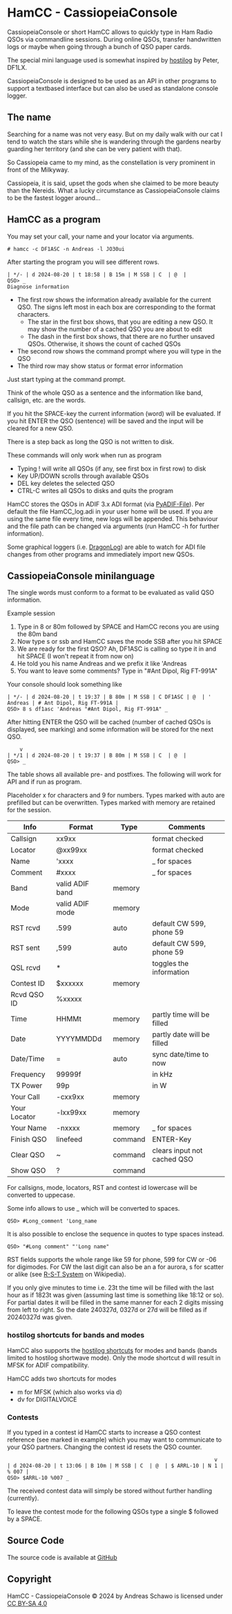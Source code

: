 HamCC - CassiopeiaConsole
=========================

CassiopeiaConsole or short HamCC allows to quickly type in Ham Radio QSOs via commandline sessions.
During online QSOs, transfer handwritten logs or maybe when going through a bunch of QSO paper cards.

The special mini language used is somewhat inspired by [hostilog](https://df1lx.darc.de/hosti-logger/) by Peter, DF1LX.

CassiopeiaConsole is designed to be used as an API in other programs to support a textbased interface 
but can also be used as standalone console logger.

The name
--------
Searching for a name was not very easy. But on my daily walk with our cat I tend to watch the stars while she 
is wandering through the gardens nearby guarding her territory (and she can be very patient with that).

So Cassiopeia came to my mind, as the constellation is very prominent in front of the Milkyway.

Cassiopeia, it is said, upset the gods when she claimed to be more beauty than the Nereids.
What a lucky circumstance as CassiopeiaConsole claims to be the fastest logger around...

HamCC as a program
--------------------
You may set your call, your name and your locator via arguments.

    # hamcc -c DF1ASC -n Andreas -l JO30ui

After starting the program you will see different rows.

    | */- | d 2024-08-20 | t 18:58 | B 15m | M SSB | C  | @  |
    QSO> _ 
    Diagnose information

- The first row shows the information already available for the current QSO. 
  The signs left most in each box are corresponding to the format characters.
  - The star in the first box shows, that you are editing a new QSO. 
    It may show the number of a cached QSO you are about to edit
  - The dash in the first box shows, that there are no further unsaved QSOs. 
    Otherwise, it shows the count of cached QSOs
- The second row shows the command prompt where you will type in the QSO
- The third row may show status or format error information

Just start typing at the command prompt.

Think of the whole QSO as a sentence and the information like band, callsign, etc. are the words.

If you hit the SPACE-key the current information (word) will be evaluated.
If you hit ENTER the QSO (sentence) will be saved and the input will be cleared for a new QSO.

There is a step back as long the QSO is not written to disk.

These commands will only work when run as program
* Typing ! will write all QSOs (if any, see first box in first row) to disk
* Key UP/DOWN scrolls through available QSOs
* DEL key deletes the selected QSO
* CTRL-C writes all QSOs to disks and quits the program

HamCC stores the QSOs in ADIF 3.x ADI format (via [PyADIF-File](https://github.com/gitandy/PyADIF-File#pyadif-file)).
Per default the file HamCC_log.adi in your user home will be used. If you are using the same file every time, 
new logs will be appended. 
This behaviour and the file path can be changed via arguments (run HamCC -h for further information).

Some graphical loggers (i.e. [DragonLog](https://github.com/gitandy/DragonLog?tab=readme-ov-file#dragonlog)) are 
able to watch for ADI file changes from other programs and immediately import new QSOs.

CassiopeiaConsole minilanguage
------------------------------
The single words must conform to a format to be evaluated as valid QSO information.

Example session

1. Type in 8 or 80m followed by SPACE and HamCC recons you are using the 80m band 
2. Now type s or ssb and HamCC saves the mode SSB after you hit SPACE
3. We are ready for the first QSO? Ah, DF1ASC is calling so type it in and hit SPACE (I won't repeat it from now on)
4. He told you his name Andreas and we prefix it like 'Andreas
5. You want to leave some comments? Type in "#Ant Dipol, Rig FT-991A"

Your console should look something like

    | */- | d 2024-08-20 | t 19:37 | B 80m | M SSB | C DF1ASC | @  | ' Andreas | # Ant Dipol, Rig FT-991A |
    QSO> 8 s df1asc 'Andreas "#Ant Dipol, Rig FT-991A" _

After hitting ENTER the QSO will be cached (number of cached QSOs is displayed, see marking) and some 
information will be stored for the next QSO.

        v
    | */1 | d 2024-08-20 | t 19:37 | B 80m | M SSB | C  | @  |
    QSO> _

The table shows all available pre- and postfixes. The following will work for API and if run as program.

Placeholder x for characters and 9 for numbers.
Types marked with auto are prefilled but can be overwritten. Types marked with memory are retained for the session.

| Info         | Format          | Type    | Comments                    |
|--------------|-----------------|---------|-----------------------------|
| Callsign     | xx9xx           |         | format checked              |
| Locator      | @xx99xx         |         | format checked              |
| Name         | 'xxxx           |         | _ for spaces                |
| Comment      | #xxxx           |         | _ for spaces                |
| Band         | valid ADIF band | memory  |                             |
| Mode         | valid ADIF mode | memory  |                             | 
| RST rcvd     | .599            | auto    | default CW 599, phone 59    |
| RST sent     | ,599            | auto    | default CW 599, phone 59    |
| QSL rcvd     | *               |         | toggles the information     |
| Contest ID   | $xxxxxx         | memory  |                             |
| Rcvd QSO ID  | %xxxxx          |         |                             |
| Time         | HHMMt           | memory  | partly time will be filled  |
| Date         | YYYYMMDDd       | memory  | partly date will be filled  |
| Date/Time    | =               | auto    | sync date/time to now       |
| Frequency    | 99999f          |         | in kHz                      |
| TX Power     | 99p             |         | in W                        | 
| Your Call    | -cxx9xx         | memory  |                             | 
| Your Locator | -lxx99xx        | memory  |                             | 
| Your Name    | -nxxxx          | memory  | _ for spaces                |
| Finish QSO   | linefeed        | command | ENTER-Key                   |
| Clear QSO    | ~               | command | clears input not cached QSO |
| Show QSO     | ?               | command |                             |

For callsigns, mode, locators, RST and contest id lowercase will be converted to uppecase.

Some info allows to use _ which will be converted to spaces. 

    QSO> #Long_comment 'Long_name

It is also possible to enclose the sequence in quotes to type spaces instead.

    QSO> "#Long comment" "'Long name"

RST fields supports the whole range like 59 for phone, 599 for CW or -06 for digimodes. 
For CW the last digit can also be an a for aurora, s for scatter or alike 
(see [R-S-T System](https://en.wikipedia.org/wiki/R-S-T_system) on Wikipedia).

If you only give minutes to time i.e. 23t the time will be filled with the last hour as if 1823t was given 
(assuming last time is something like 18:12 or so).
For partial dates it will be filled in the same manner for each 2 digits missing from left to right. 
So the date 240327d, 0327d or 27d will be filled as if 20240327d was given.

### hostilog shortcuts for bands and modes
HamCC also supports the [hostilog shortcuts](https://github.com/gitandy/HamCC/blob/master/HOSTILOG_SHORTCUTS.md]) 
for modes and bands (bands limited to hostilog shortwave mode).
Only the mode shortcut d will result in MFSK for ADIF compatibility.

HamCC adds two shortcuts for modes
* m for MFSK (which also works via d)
* dv for DIGITALVOICE

### Contests
If you typed in a contest id HamCC starts to increase a QSO contest reference (see marked in example)
which you may want to communicate to your QSO partners.
Changing the contest id resets the QSO counter.

                                                                       v
    | d 2024-08-20 | t 13:06 | B 10m | M SSB | C  | @  | $ ARRL-10 | N 1 | % 007 |
    QSO> $ARRL-10 %007 _

The received contest data will simply be stored without further handling (currently).

To leave the contest mode for the following QSOs type a single $ followed by a SPACE.

Source Code
-----------
The source code is available at [GitHub](https://github.com/gitandy/HamCC)

Copyright
---------
HamCC - CassiopeiaConsole &copy; 2024 by Andreas Schawo is licensed under [CC BY-SA 4.0](http://creativecommons.org/licenses/by-sa/4.0/) 
